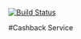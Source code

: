 [![Build Status](https://travis-ci.org/yakovlevartemjava/cashback-02.svg?branch=master)](https://travis-ci.org/yakovlevartemjava/cashback-02)

#Cashback Service